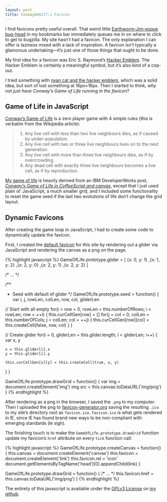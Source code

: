 ```yaml
---
layout: post
title: Conway&#8217;s Favicon
---
```


I find favicons pretty useful overall. That weird little
[Earthworm-Jim-esque bug-head](https://bugs.r-project.org/bugzilla3/images/favicon.ico)
in my bookmarks bar immediately queues me in on where to click to get to
bugzilla. My site hasn&#8217;t had a favicon. The only explanation I can offer is
laziness mixed with a lack of inspiration. A favicon isn&#8217;t typically a
glamorous undertaking—it&#8217;s just one of those things that ought to be done.

My first idea for a favicon was Eric S. Raymond&#8217;s
[Hacker Emblem](http://www.catb.org/hacker-emblem/). The Hacker Emblem
is certainly a meaningful symbol, but it&#8217;s also kind of a cop-out.

I tried something with [nyan cat and the hacker emblem](/images/nyan-conway.png),
which was a solid idea, but sort of lost something at 16px×16px. Then I
started to think, _why not just have Conway&#8217;s Game of Life running in the
favicon_?

## Game of Life in JavaScript

[Conway&#8217;s Game of Life](https://en.wikipedia.org/wiki/Conway%27s_Game_of_Life)
is a zero player game with 4 simple rules (this is verbatim from the Wikipedia article):

> 1. Any live cell with less than two live neighbours dies, as if caused by under-population.
> 2. Any live cell with two or three live neighbours lives on to the next generation.
> 3. Any live cell with more than three live neighbours dies, as if by overcrowding.
> 4. Any dead cell with exactly three live neighbours becomes a live cell, as if by reproduction.

[My game of life](https://github.com/thcipriani/conways-favicon/blob/master/conways-favicon.js)
is heavily derived from an IBM DeveloperWorks post,
[_Conway&#8217;s Game of Life in CoffeeScript and canvas_](http://www.ibm.com/developerworks/library/wa-coffeescriptcanvas/),
except that I just used plain ol&#8217; JavaScript, a much smaller grid, and
I included some functionality to reset the game seed if the last two
evolutions of life don&#8217;t change the grid layout.

## Dynamic Favicons

After creating the game loop in JavaScript, I had to create some code to
dynamically update the favicon.

First, I created the [default favicon](/favicon.ico) for this site by
rendering out a glider via JavaScript and rendering the canvas as a png
on the page.

{% highlight javascript %}
GameOfLife.prototype.glider = [
  {x: 0, y: 1}
 ,{x: 1, y: 2}
 ,{x: 2, y: 0}
 ,{x: 2, y: 1}
 ,{x: 2, y: 2}
]

/* ... */

/**
 * Seed with default of glider
 */
GameOfLife.prototype.seed = function() {
  var i, j, rowLen, colLen, row, col, gliderLen

  // Start with all empty
  for(i = row = 0, rowLen = this.numberOfRows; i < rowLen; row = ++i) {
    this.curCellGen[row] = []
    for(j = col = 0, colLen = this.numberOfCols; j < colLen; col = ++j) {
      this.curCellGen[row][col] = this.createCell(false, row, col)
    }
  }

  // Create glider
  for(i = 0, gliderLen = this.glider.length; i < gliderLen; i++) {
    var x, y

    x = this.glider[i].x
    y = this.glider[i].y

    this.curCellGen[x][y] = this.createCell(true, x, y)
  }
}

GameOfLife.prototype.drawGrid = function() {
  var img = document.createElement('img')
  img.src = this.canvas.toDataURL('img/png')
}
{% endhighlight %}

After rendering as a png in the browser, I saved the `.png` to my computer.
Then I uploaded the png to [favicon-generator.org](http://favicon-generator.org/)
saving the resulting `.ico` to my site&#8217;s directory root as `favicon.ico`.
`favicon.ico` is what gets rendered in IE, since IE has found brand new ways
to be non-compliant with emerging standards (le sigh).

The finishing touch is to make the `GameOfLife.prototype.drawGrid` function update
my favicon&#8217;s `href` attribute on every `tick` function call:

{% highlight javascript %}
GameOfLife.prototype.createCanvas = function() {
  this.canvas = document.createElement('canvas')
  this.favicon = document.createElement('link')
  this.favicon.rel = 'icon'
  document.getElementsByTagName('head')[0].appendChild(link)
}


GameOfLife.prototype.drawGrid = function() {
  /* ... */
  this.favicon.href = this.canvas.toDataURL('img/png')
}
{% endhighlight %}

The entirety of this javascript is available under the
 [GPLv3 License](https://tldrlegal.com/license/gnu-general-public-license-v3-%28gpl-3%29)
on [my github](https://github.com/thcipriani/conways-favicon).

